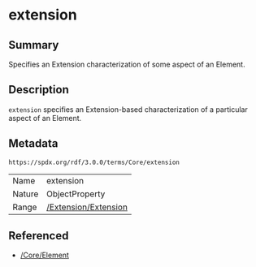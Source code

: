 <!-- Automatically generated by spec-parser v2.3.0 on 2024-07-09T12:43:38.633388+00:00 -->
<!-- SPDX-License-Identifier: Community-Spec-1.0 -->

# extension

## Summary

Specifies an Extension characterization of some aspect of an Element.


## Description

`extension` specifies an Extension-based characterization of a particular
aspect of an Element.


## Metadata

`https://spdx.org/rdf/3.0.0/terms/Core/extension`


| | |
|---|---|
| Name | extension |
| Nature | ObjectProperty |
| Range | [/Extension/Extension](../../Extension/Classes/Extension.md) |




## Referenced

- [/Core/Element](../../Core/Classes/Element.md)

